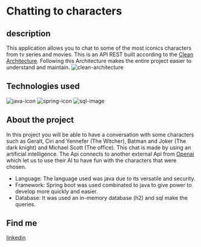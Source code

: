 # Chatting to characters
## description
This application allows you to chat to some of the most iconics characters from tv series and movies. This is an API REST
built according to the [Clean Architecture](https://blog.cleancoder.com/uncle-bob/2012/08/13/the-clean-architecture.html).
Following this Architecture makes the entire project easier to understand and maintain.
![clean-architecture](https://github.com/jgabriiell/chat-to-characters/assets/115904431/68b47771-c9c1-4274-8a58-dc76e74927eb)

## Technologies used
![java-icon](https://github.com/jgabriiell/chat-to-characters/assets/115904431/cc2c5e9c-7730-43e5-a167-83f593ce97f5)
![spring-icon](https://github.com/jgabriiell/chat-to-characters/assets/115904431/71fb24fe-af1d-4997-8bce-ec6dbb0561fd)
![sql-image](https://github.com/jgabriiell/chat-to-characters/assets/115904431/6fe62c5a-454e-4ff3-b78d-1b7cf62ba88a)

## About the project
In this project you will be able to have a conversation with some characters such as Geralt, Ciri and Yennefer (The Witcher), 
Batman and Joker (The dark knight) and Michael Scott (The office). This chat is made by using an artificial intelligence.
The Api connects to another external Api from [Openai](https://platform.openai.com/docs/api-reference/chat/create) which let us to use their AI to 
have fun with the characters that were chosen.

* Language: The language used was java due to its versatile and security. 
* Framework: Spring boot was used combinated to java to give power to develop more quickly and easier.
* Database: It was used an in-memory database (h2) and sql make the queries.

## Find me
[linkedin](https://www.linkedin.com/in/jo%C3%A3o-gabriel-611057245/) 
